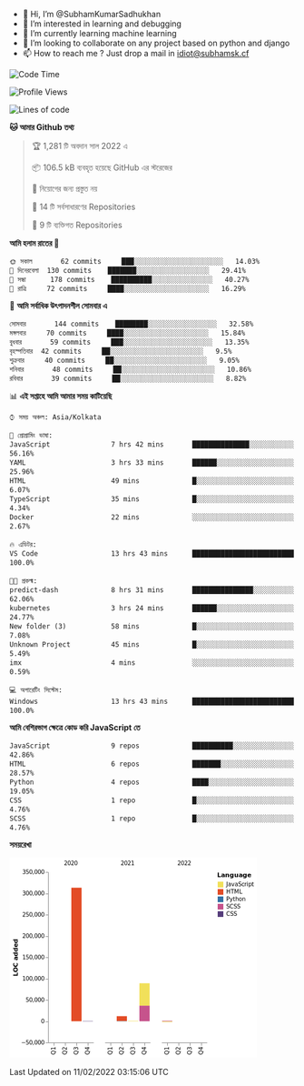 - 👋 Hi, I’m @SubhamKumarSadhukhan
- 👀 I’m interested in learning and debugging
- 🌱 I’m currently learning machine learning
- 💞️ I’m looking to collaborate on any project based on python and django
- 📫 How to reach me ?
      Just drop a mail in idiot@subhamsk.cf

<!---
SubhamKumarSadhukhan/SubhamKumarSadhukhan is a ✨ special ✨ repository because its `README.md` (this file) appears on your GitHub profile.
You can click the Preview link to take a look at your changes.
--->


<!--START_SECTION:waka-->
![Code Time](http://img.shields.io/badge/Code%20Time-160%20hrs%2045%20mins-blue)

![Profile Views](http://img.shields.io/badge/%E0%A6%AA%E0%A7%8D%E0%A6%B0%E0%A7%8B%E0%A6%AB%E0%A6%BE%E0%A6%87%E0%A6%B2%20%E0%A6%A6%E0%A6%B0%E0%A7%8D%E0%A6%B6%E0%A6%A8-7-blue)

![Lines of code](https://img.shields.io/badge/%E0%A6%B9%E0%A7%8D%E0%A6%AF%E0%A6%BE%E0%A6%B2%E0%A7%8B%20%E0%A6%93%E0%A6%AF%E0%A6%BC%E0%A6%BE%E0%A6%B0%E0%A7%8D%E0%A6%B2%E0%A7%8D%E0%A6%A1%20%E0%A6%A5%E0%A7%87%E0%A6%95%E0%A7%87%20%E0%A6%86%E0%A6%AE%E0%A6%BF%20%E0%A6%B2%E0%A6%BF%E0%A6%96%E0%A7%87%E0%A6%9B%E0%A6%BF-416%20Thousand%20%E0%A6%95%E0%A7%8B%E0%A6%A1%E0%A7%87%E0%A6%B0%20%E0%A6%B2%E0%A6%BE%E0%A6%87%E0%A6%A8-blue)

**🐱 আমার Github তথ্য** 

> 🏆 1,281 টি অবদান সাল 2022 এ
 > 
> 📦 106.5 kB ব্যবহৃত হয়েছে GitHub এর স্টরেজের 
 > 
> 🚫 নিয়োগের জন্য প্রস্তুত নয়
 > 
> 📜 14 টি সর্বসাধারণের Repositories 
 > 
> 🔑 9 টি ব্যক্তিগত Repositories  
 > 
**আমি হলাম রাতের 🦉** 

```text
🌞 সকাল       62 commits     ███░░░░░░░░░░░░░░░░░░░░░░   14.03% 
🌆 দিনেরবেলা  130 commits    ███████░░░░░░░░░░░░░░░░░░   29.41% 
🌃 সন্ধা      178 commits    ██████████░░░░░░░░░░░░░░░   40.27% 
🌙 রাত্রি     72 commits     ████░░░░░░░░░░░░░░░░░░░░░   16.29%

```
📅 **আমি সর্বাধিক উৎপাদনশীল সোমবার এ** 

```text
সোমবার       144 commits    ████████░░░░░░░░░░░░░░░░░   32.58% 
মঙ্গলবার     70 commits     ████░░░░░░░░░░░░░░░░░░░░░   15.84% 
বুধবার       59 commits     ███░░░░░░░░░░░░░░░░░░░░░░   13.35% 
বৃহস্পতিবার  42 commits     ██░░░░░░░░░░░░░░░░░░░░░░░   9.5% 
শুক্রবার     40 commits     ██░░░░░░░░░░░░░░░░░░░░░░░   9.05% 
শনিবার       48 commits     ██░░░░░░░░░░░░░░░░░░░░░░░   10.86% 
রবিবার       39 commits     ██░░░░░░░░░░░░░░░░░░░░░░░   8.82%

```


📊 **এই সপ্তাহে আমি আমার সময় কাটিয়েছি** 

```text
⌚︎ সময় অঞ্চল: Asia/Kolkata

💬 প্রোগ্রামিং ভাষা: 
JavaScript               7 hrs 42 mins       ██████████████░░░░░░░░░░░   56.16% 
YAML                     3 hrs 33 mins       ██████░░░░░░░░░░░░░░░░░░░   25.96% 
HTML                     49 mins             █░░░░░░░░░░░░░░░░░░░░░░░░   6.07% 
TypeScript               35 mins             █░░░░░░░░░░░░░░░░░░░░░░░░   4.34% 
Docker                   22 mins             ░░░░░░░░░░░░░░░░░░░░░░░░░   2.67%

🔥 এডিটর: 
VS Code                  13 hrs 43 mins      █████████████████████████   100.0%

🐱‍💻 প্রকল্ম: 
predict-dash             8 hrs 31 mins       ███████████████░░░░░░░░░░   62.06% 
kubernetes               3 hrs 24 mins       ██████░░░░░░░░░░░░░░░░░░░   24.77% 
New folder (3)           58 mins             █░░░░░░░░░░░░░░░░░░░░░░░░   7.08% 
Unknown Project          45 mins             █░░░░░░░░░░░░░░░░░░░░░░░░   5.49% 
imx                      4 mins              ░░░░░░░░░░░░░░░░░░░░░░░░░   0.59%

💻 অপারেটিং সিস্টেম: 
Windows                  13 hrs 43 mins      █████████████████████████   100.0%

```

**আমি বেশিরভাগ ক্ষেত্রে কোড করি JavaScript তে** 

```text
JavaScript               9 repos             ██████████░░░░░░░░░░░░░░░   42.86% 
HTML                     6 repos             ███████░░░░░░░░░░░░░░░░░░   28.57% 
Python                   4 repos             ████░░░░░░░░░░░░░░░░░░░░░   19.05% 
CSS                      1 repo              █░░░░░░░░░░░░░░░░░░░░░░░░   4.76% 
SCSS                     1 repo              █░░░░░░░░░░░░░░░░░░░░░░░░   4.76%

```


**সময়রেখা**

![Chart not found](https://raw.githubusercontent.com/SubhamKumarSadhukhan/SubhamKumarSadhukhan/main/charts/bar_graph.png) 


 Last Updated on 11/02/2022 03:15:06 UTC
<!--END_SECTION:waka-->

